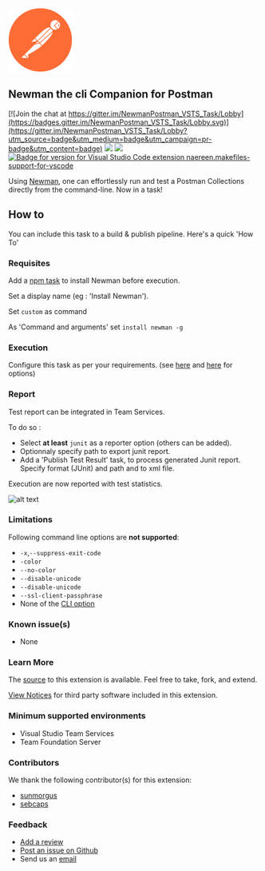 ![](https://github.com/carlowahlstedt/NewmanPostman_VSTS_Task/blob/master/static/images/logo.png?raw=true)

## Newman the cli Companion for Postman ##

[![Join the chat at https://gitter.im/NewmanPostman_VSTS_Task/Lobby](https://badges.gitter.im/NewmanPostman_VSTS_Task/Lobby.svg)](https://gitter.im/NewmanPostman_VSTS_Task/Lobby?utm_source=badge&utm_medium=badge&utm_campaign=pr-badge&utm_content=badge)
![](https://carlo.visualstudio.com/_apis/public/build/definitions/2a4da4b3-df80-44fa-b40f-1f86827ea145/11/badge)
![](https://carlo.vsrm.visualstudio.com/_apis/public/Release/badge/2a4da4b3-df80-44fa-b40f-1f86827ea145/1/1)
[![Badge for version for Visual Studio Code extension naereen.makefiles-support-for-vscode](https://vsmarketplacebadge.apphb.com/version/carlowahlstedt.NewmanPostman.svg)](https://marketplace.visualstudio.com/items?itemName=carlowahlstedt.NewmanPostman)

Using [Newman](https://www.getpostman.com/docs/postman/collection_runs/command_line_integration_with_newman), one can effortlessly run and test a Postman Collections directly from the command-line. Now in a task!

## How to ##

You can include this task to a build & publish pipeline. Here's a quick 'How To'

### Requisites ###

Add a [npm task](https://docs.microsoft.com/fr-fr/vsts/build-release/tasks/package/npm) to install Newman before execution.

Set a display name (eg : 'Install Newman').

Set `custom` as command

As 'Command and arguments' set `install newman -g`

### Execution ###

Configure this task as per your requirements. (see [here](https://github.com/postmanlabs/newman#command-line-options) and [here](#Limitations) for options)

### Report ###

Test report can be integrated in Team Services.

To do so :

- Select **at least** `junit` as a reporter option (others can be added).
- Optionnaly specify path to export junit report.
- Add a 'Publish Test Result' task, to process generated Junit report. Specify format (JUnit) and path and to xml file.

Execution are now reported with test statistics.

![alt text](https://github.com/carlowahlstedt/NewmanPostman_VSTS_Task/blob/master/static/images/testresult.png?raw=true "Test result")

### Limitations ###

Following command line options are **not supported**:

- `-x`,`--suppress-exit-code`
- `-color`
- `--no-color`
- `--disable-unicode`
- `--disable-unicode`
- `--ssl-client-passphrase`
- None of the [CLI option](https://github.com/postmanlabs/newman#cli-reporter-options)

### Known issue(s) ###

- None

### Learn More ###

The [source](https://github.com/carlowahlstedt/NewmanPostman_VSTS_Task/) to this extension is available. Feel free to take, fork, and extend.

[View Notices](https://github.com/carlowahlstedt/NewmanPostman_VSTS_Task/blob/master/ThirdPartyNotices.txt) for third party software included in this extension.

### Minimum supported environments ###

- Visual Studio Team Services
- Team Foundation Server

### Contributors ###

We thank the following contributor(s) for this extension:

- [sunmorgus](https://github.com/sunmorgus)
- [sebcaps](https://github.com/sebcaps)

### Feedback ###

- [Add a review](https://marketplace.visualstudio.com/items?itemName=carlowahlstedt.NewmanPostman#review-details)
- [Post an issue on Github](https://github.com/carlowahlstedt/NewmanPostman_VSTS_Task/issues/new)
- Send us an [email](mailto:carlowahlstedt@gmail.com)
